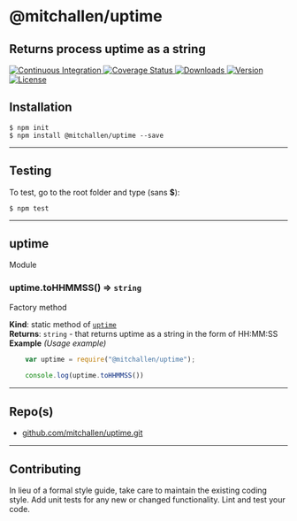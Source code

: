 @mitchallen/uptime
==
Returns process uptime as a string
--

<p align="left">
  <a href="https://circleci.com/gh/mitchallen/uptime">
    <img src="https://img.shields.io/circleci/project/github/mitchallen/uptime.svg" alt="Continuous Integration">
  </a>
  <a href="https://codecov.io/gh/mitchallen/uptime">
    <img src="https://codecov.io/gh/mitchallen/uptime/branch/master/graph/badge.svg" alt="Coverage Status">
  </a>
  <a href="https://npmjs.org/package/@mitchallen/uptime">
    <img src="http://img.shields.io/npm/dt/@mitchallen/uptime.svg?style=flat-square" alt="Downloads">
  </a>
  <a href="https://npmjs.org/package/@mitchallen/uptime">
    <img src="http://img.shields.io/npm/v/@mitchallen/uptime.svg?style=flat-square" alt="Version">
  </a>
  <a href="https://npmjs.com/package/@mitchallen/uptime">
    <img src="https://img.shields.io/npm/l/@mitchallen/uptime.svg?style=flat-square" alt="License"></a>
  </a>

</p>

## Installation

    $ npm init
    $ npm install @mitchallen/uptime --save
  
* * *

## Testing

To test, go to the root folder and type (sans __$__):

    $ npm test
   
* * * 

<a name="module_uptime"></a>

## uptime
Module

<a name="module_uptime.toHHMMSS"></a>

### uptime.toHHMMSS() ⇒ <code>string</code>
Factory method

**Kind**: static method of <code>[uptime](#module_uptime)</code>  
**Returns**: <code>string</code> - that returns uptime as a string in the form of HH:MM:SS  
**Example** *(Usage example)*  
```js
    var uptime = require("@mitchallen/uptime");
 
    console.log(uptime.toHHMMSS())
```

* * *
 
## Repo(s)

* [github.com/mitchallen/uptime.git](https://github.com/mitchallen/uptime.git)

* * *

## Contributing

In lieu of a formal style guide, take care to maintain the existing coding style.
Add unit tests for any new or changed functionality. Lint and test your code.

